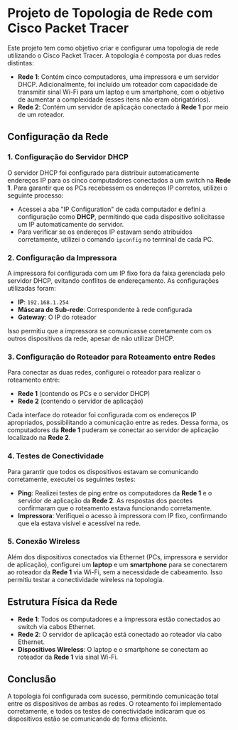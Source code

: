 # Projeto de Topologia de Rede com Cisco Packet Tracer

Este projeto tem como objetivo criar e configurar uma topologia de rede utilizando o Cisco Packet Tracer. A topologia é composta por duas redes distintas: 

- **Rede 1**: Contém cinco computadores, uma impressora e um servidor DHCP. Adicionalmente, foi incluído um roteador com capacidade de transmitir sinal Wi-Fi para um laptop e um smartphone, com o objetivo de aumentar a complexidade (esses itens não eram obrigatórios).
- **Rede 2**: Contém um servidor de aplicação conectado à **Rede 1** por meio de um roteador.

## Configuração da Rede

### 1. Configuração do Servidor DHCP

O servidor DHCP foi configurado para distribuir automaticamente endereços IP para os cinco computadores conectados a um switch na **Rede 1**. Para garantir que os PCs recebessem os endereços IP corretos, utilizei o seguinte processo:

- Acessei a aba "IP Configuration" de cada computador e defini a configuração como **DHCP**, permitindo que cada dispositivo solicitasse um IP automaticamente do servidor.
- Para verificar se os endereços IP estavam sendo atribuídos corretamente, utilizei o comando `ipconfig` no terminal de cada PC.

### 2. Configuração da Impressora

A impressora foi configurada com um IP fixo fora da faixa gerenciada pelo servidor DHCP, evitando conflitos de endereçamento. As configurações utilizadas foram:

- **IP**: `192.168.1.254`
- **Máscara de Sub-rede**: Correspondente à rede configurada
- **Gateway**: O IP do roteador

Isso permitiu que a impressora se comunicasse corretamente com os outros dispositivos da rede, apesar de não utilizar DHCP.

### 3. Configuração do Roteador para Roteamento entre Redes

Para conectar as duas redes, configurei o roteador para realizar o roteamento entre:

- **Rede 1** (contendo os PCs e o servidor DHCP)
- **Rede 2** (contendo o servidor de aplicação)

Cada interface do roteador foi configurada com os endereços IP apropriados, possibilitando a comunicação entre as redes. Dessa forma, os computadores da **Rede 1** puderam se conectar ao servidor de aplicação localizado na **Rede 2**.

### 4. Testes de Conectividade

Para garantir que todos os dispositivos estavam se comunicando corretamente, executei os seguintes testes:

- **Ping**: Realizei testes de ping entre os computadores da **Rede 1** e o servidor de aplicação da **Rede 2**. As respostas dos pacotes confirmaram que o roteamento estava funcionando corretamente.
- **Impressora**: Verifiquei o acesso à impressora com IP fixo, confirmando que ela estava visível e acessível na rede.

### 5. Conexão Wireless

Além dos dispositivos conectados via Ethernet (PCs, impressora e servidor de aplicação), configurei um **laptop** e um **smartphone** para se conectarem ao roteador da **Rede 1** via Wi-Fi, sem a necessidade de cabeamento. Isso permitiu testar a conectividade wireless na topologia.

## Estrutura Física da Rede

- **Rede 1**: Todos os computadores e a impressora estão conectados ao switch via cabos Ethernet.
- **Rede 2**: O servidor de aplicação está conectado ao roteador via cabo Ethernet.
- **Dispositivos Wireless**: O laptop e o smartphone se conectam ao roteador da **Rede 1** via sinal Wi-Fi.

## Conclusão

A topologia foi configurada com sucesso, permitindo comunicação total entre os dispositivos de ambas as redes. O roteamento foi implementado corretamente, e todos os testes de conectividade indicaram que os dispositivos estão se comunicando de forma eficiente.
